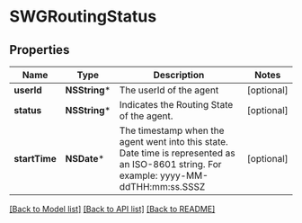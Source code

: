 # SWGRoutingStatus

## Properties
Name | Type | Description | Notes
------------ | ------------- | ------------- | -------------
**userId** | **NSString*** | The userId of the agent | [optional] 
**status** | **NSString*** | Indicates the Routing State of the agent. | [optional] 
**startTime** | **NSDate*** | The timestamp when the agent went into this state. Date time is represented as an ISO-8601 string. For example: yyyy-MM-ddTHH:mm:ss.SSSZ | [optional] 

[[Back to Model list]](../README.md#documentation-for-models) [[Back to API list]](../README.md#documentation-for-api-endpoints) [[Back to README]](../README.md)


